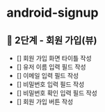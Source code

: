 # android-signup

## :rocket: 2단계 - 회원 가입(뷰)
- [] 회원 가입 화면 타이틀 작성
- [] 유저 이름 입력 필드 작성
- [] 이메일 입력 필드 작성
- [] 비밀번호 입력 필드 작성
- [] 비밀번호 확인 입력 필드 작성
- [] 회원 가입 버튼 작성

